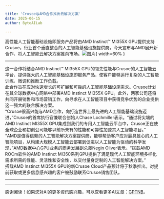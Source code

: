 ```yaml
---

title: 'Crusoe与AMD合作推出云解决方案'
date: 2025-06-15
author: ByteAILab

---
```


高性能人工智能基础设施即服务产品将由AMD Instinct™ MI355X GPU提供支持  
Crusoe，行业首个垂直整合的人工智能基础设施提供商，今天宣布与AMD展开新合作，将人工智能云解决方案推向市场。![图片](https://ai-techpark.com/wp-content/uploads/Crusoe-Collaborates.jpg){ width=60% }

---
这一合作将结合AMD Instinct™ MI355X GPU的领先性能与Crusoe的人工智能云平台，提供强大的人工智能基础设施即服务产品，使客户能够运行复杂的人工智能训练、微调和推断工作负载。  
此合作旨在应对快速增长的可扩展和可靠的人工智能基础设施需求。Crusoe计划在其全球数据中心网络中部署AMD Instinct MI355X GPU。此外，两家公司还将共同开展销售和市场营销工作，向寻求在人工智能项目中获得竞争优势的企业提供这一强大的联合解决方案。  
“Crusoe很高兴能与AMD合作，向打造世界上最先进的人工智能基础设施迈进，”Crusoe的首席执行官兼联合创始人Chase Lochmiller表示。“通过将尖端的AMD Instinct MI355X GPU集成到我们的专用人工智能云平台中，Crusoe正在使全球企业和初创公司能够以前所未有的性能和可靠性加速其人工智能项目。”  
“AMD是值得信赖的人工智能解决方案提供商，能够帮助客户应对最具雄心的人工智能项目，从构建大规模人工智能云部署到促进以人工智能为驱动的科学发现，”AMD数据中心GPU业务的商务发展副总裁Negin Oliver表示。“搭载AMD ROCm软件的AMD Instinct MI350系列GPU提供了满足现代人工智能环境多样化需求所需的性能、灵活性和安全性，以交付量身定制的人工智能解决方案。”  
搭载AMD Instinct MI355X GPU的新Crusoe Cloud产品预计将于秋季推出。对提前获取或更多信息感兴趣的客户被鼓励联系Crusoe销售团队。

---
---
感谢阅读！如果您对AI的更多资讯感兴趣，可以查看更多AI文章：[GPTNB](https://gptnb.com)。